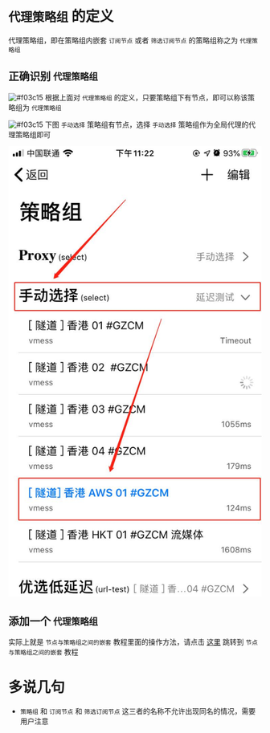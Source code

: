 # `代理策略组` 的定义

代理策略组，即在策略组内嵌套 `订阅节点` 或者 `筛选订阅节点` 的策略组称之为 `代理策略组`

## 正确识别 `代理策略组`

![#f03c15](https://placehold.it/15/f03c15/000000?text=+) 根据上面对 `代理策略组` 的定义，只要策略组下有节点，即可以称该策略组为 `代理策略组`

![#f03c15](https://placehold.it/15/f03c15/000000?text=+) 下图 `手动选择` 策略组有节点，选择 `手动选择` 策略组作为全局代理的代理策略组即可

![image](https://raw.githubusercontent.com/chiupam/tutorial-image/master/Loon/Plus/Default_Proxy.jpg)

## 添加一个 `代理策略组`

实际上就是 `节点与策略组之间的嵌套` 教程里面的操作方法，请点击 [这里](https://github.com/chiupam/tutorial/blob/master/Loon/Plus/Remote_Proxy_in_Proxy_Group.md) 跳转到 `节点与策略组之间的嵌套` 教程

# 多说几句

- `策略组` 和 `订阅节点` 和 `筛选订阅节点` 这三者的名称不允许出现同名的情况，需要用户注意
